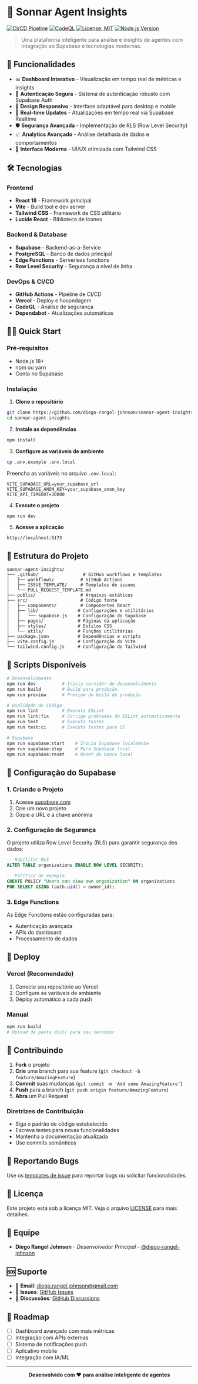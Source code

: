 # 🎯 Sonnar Agent Insights

[![CI/CD Pipeline](https://github.com/diego-rangel-johnson/sonnar-agent-insights/actions/workflows/ci.yml/badge.svg)](https://github.com/diego-rangel-johnson/sonnar-agent-insights/actions/workflows/ci.yml)
[![CodeQL](https://github.com/diego-rangel-johnson/sonnar-agent-insights/actions/workflows/codeql.yml/badge.svg)](https://github.com/diego-rangel-johnson/sonnar-agent-insights/actions/workflows/codeql.yml)
[![License: MIT](https://img.shields.io/badge/License-MIT-yellow.svg)](https://opensource.org/licenses/MIT)
[![Node.js Version](https://img.shields.io/badge/node-%3E%3D18.0.0-brightgreen.svg)](https://nodejs.org/)

> Uma plataforma inteligente para análise e insights de agentes com integração ao Supabase e tecnologias modernas.

## 🚀 Funcionalidades

- 📊 **Dashboard Interativo** - Visualização em tempo real de métricas e insights
- 🔐 **Autenticação Segura** - Sistema de autenticação robusto com Supabase Auth
- 📱 **Design Responsivo** - Interface adaptável para desktop e mobile
- 🔄 **Real-time Updates** - Atualizações em tempo real via Supabase Realtime
- 🛡️ **Segurança Avançada** - Implementação de RLS (Row Level Security)
- 📈 **Analytics Avançado** - Análise detalhada de dados e comportamentos
- 🎨 **Interface Moderna** - UI/UX otimizada com Tailwind CSS

## 🛠️ Tecnologias

### Frontend
- **React 18** - Framework principal
- **Vite** - Build tool e dev server
- **Tailwind CSS** - Framework de CSS utilitário
- **Lucide React** - Biblioteca de ícones

### Backend & Database
- **Supabase** - Backend-as-a-Service
- **PostgreSQL** - Banco de dados principal
- **Edge Functions** - Serverless functions
- **Row Level Security** - Segurança a nível de linha

### DevOps & CI/CD
- **GitHub Actions** - Pipeline de CI/CD
- **Vercel** - Deploy e hospedagem
- **CodeQL** - Análise de segurança
- **Dependabot** - Atualizações automáticas

## 🏃‍♂️ Quick Start

### Pré-requisitos
- Node.js 18+ 
- npm ou yarn
- Conta no Supabase

### Instalação

1. **Clone o repositório**
```bash
git clone https://github.com/diego-rangel-johnson/sonnar-agent-insights.git
cd sonnar-agent-insights
```

2. **Instale as dependências**
```bash
npm install
```

3. **Configure as variáveis de ambiente**
```bash
cp .env.example .env.local
```

Preencha as variáveis no arquivo `.env.local`:
```env
VITE_SUPABASE_URL=your_supabase_url
VITE_SUPABASE_ANON_KEY=your_supabase_anon_key
VITE_API_TIMEOUT=30000
```

4. **Execute o projeto**
```bash
npm run dev
```

5. **Acesse a aplicação**
```
http://localhost:5173
```

## 📁 Estrutura do Projeto

```
sonnar-agent-insights/
├── .github/                 # GitHub workflows e templates
│   ├── workflows/          # GitHub Actions
│   ├── ISSUE_TEMPLATE/     # Templates de issues
│   └── PULL_REQUEST_TEMPLATE.md
├── public/                 # Arquivos estáticos
├── src/                    # Código fonte
│   ├── components/         # Componentes React
│   ├── lib/               # Configurações e utilitários
│   │   └── supabase.js    # Configuração do Supabase
│   ├── pages/             # Páginas da aplicação
│   ├── styles/            # Estilos CSS
│   └── utils/             # Funções utilitárias
├── package.json           # Dependências e scripts
├── vite.config.js         # Configuração do Vite
└── tailwind.config.js     # Configuração do Tailwind
```

## 🧪 Scripts Disponíveis

```bash
# Desenvolvimento
npm run dev          # Inicia servidor de desenvolvimento
npm run build        # Build para produção
npm run preview      # Preview do build de produção

# Qualidade de Código
npm run lint         # Executa ESLint
npm run lint:fix     # Corrige problemas do ESLint automaticamente
npm run test         # Executa testes
npm run test:ci      # Executa testes para CI

# Supabase
npm run supabase:start    # Inicia Supabase localmente
npm run supabase:stop     # Para Supabase local
npm run supabase:reset    # Reset do banco local
```

## 🔧 Configuração do Supabase

### 1. Criando o Projeto
1. Acesse [supabase.com](https://supabase.com)
2. Crie um novo projeto
3. Copie a URL e a chave anônima

### 2. Configuração de Segurança
O projeto utiliza Row Level Security (RLS) para garantir segurança dos dados:

```sql
-- Habilitar RLS
ALTER TABLE organizations ENABLE ROW LEVEL SECURITY;

-- Política de exemplo
CREATE POLICY "Users can view own organization" ON organizations
FOR SELECT USING (auth.uid() = owner_id);
```

### 3. Edge Functions
As Edge Functions estão configuradas para:
- Autenticação avançada
- APIs do dashboard
- Processamento de dados

## 🚀 Deploy

### Vercel (Recomendado)
1. Conecte seu repositório ao Vercel
2. Configure as variáveis de ambiente
3. Deploy automático a cada push

### Manual
```bash
npm run build
# Upload da pasta dist/ para seu servidor
```

## 🤝 Contribuindo

1. **Fork** o projeto
2. **Crie** uma branch para sua feature (`git checkout -b feature/AmazingFeature`)
3. **Commit** suas mudanças (`git commit -m 'Add some AmazingFeature'`)
4. **Push** para a branch (`git push origin feature/AmazingFeature`)
5. **Abra** um Pull Request

### Diretrizes de Contribuição
- Siga o padrão de código estabelecido
- Escreva testes para novas funcionalidades
- Mantenha a documentação atualizada
- Use commits semânticos

## 🐛 Reportando Bugs

Use os [templates de issue](https://github.com/diego-rangel-johnson/sonnar-agent-insights/issues/new/choose) para reportar bugs ou solicitar funcionalidades.

## 📄 Licença

Este projeto está sob a licença MIT. Veja o arquivo [LICENSE](LICENSE) para mais detalhes.

## 👥 Equipe

- **Diego Rangel Johnson** - *Desenvolvedor Principal* - [@diego-rangel-johnson](https://github.com/diego-rangel-johnson)

## 🆘 Suporte

- 📧 **Email**: diego.rangel.johnson@gmail.com
- 🐛 **Issues**: [GitHub Issues](https://github.com/diego-rangel-johnson/sonnar-agent-insights/issues)
- 💬 **Discussões**: [GitHub Discussions](https://github.com/diego-rangel-johnson/sonnar-agent-insights/discussions)

## 🎯 Roadmap

- [ ] Dashboard avançado com mais métricas
- [ ] Integração com APIs externas
- [ ] Sistema de notificações push
- [ ] Aplicativo mobile
- [ ] Integração com IA/ML

---

<div align="center">
  <strong>Desenvolvido com ❤️ para análise inteligente de agentes</strong>
</div>